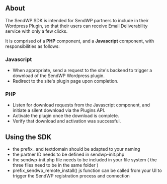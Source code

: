 ## About
The SendWP SDK is intended for SendWP partners to include in their Wordpress Plugin, so that their users can receive Email Deliverability service with only a few clicks.

It is comprised of a **PHP** component, and a **Javascript** component, with responsibilities as follows:

### Javascript
 * When appropriate, send a request to the site's backend to trigger a download of the SendWP Wordpress plugin.
 * Redirect to the site's plugin page upon completion.

### PHP
 * Listen for download requests from the Javascript component, and initiate a silent download via the Plugins API.
 * Activate the plugin once the download is complete.
 * Verify that download and activation was successful.


## Using the SDK

* the prefix_ and textdomain should be adapted to your naming
* the partner ID needs to be defined in sendwp-init.php
* the sendwp-init.php file needs to be included in your file system ( the three files need to be in the same folder )
* prefix_sendwp_remote_install() js function can be called from your UI to trigger the SendWP registration process and connection